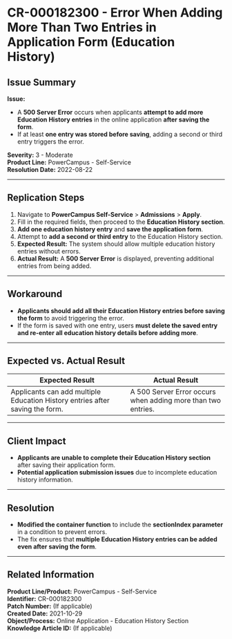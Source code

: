 # CR-000182300 - Error When Adding More Than Two Entries in Application Form (Education History)  

## **Issue Summary**  
**Issue:**  
- A **500 Server Error** occurs when applicants **attempt to add more Education History entries** in the online application **after saving the form**.  
- If at least **one entry was stored before saving**, adding a second or third entry triggers the error.  

**Severity:** 3 - Moderate  
**Product Line:** PowerCampus - Self-Service  
**Resolution Date:** 2022-08-22  

---

## **Replication Steps**  
1. Navigate to **PowerCampus Self-Service** > **Admissions** > **Apply**.  
2. Fill in the required fields, then proceed to the **Education History section**.  
3. **Add one education history entry** and **save the application form**.  
4. Attempt to **add a second or third entry** to the Education History section.  
5. **Expected Result:** The system should allow multiple education history entries without errors.  
6. **Actual Result:** A **500 Server Error** is displayed, preventing additional entries from being added.  

---

## **Workaround**  
- **Applicants should add all their Education History entries before saving the form** to avoid triggering the error.  
- If the form is saved with one entry, users **must delete the saved entry and re-enter all education history details before adding more**.  

---

## **Expected vs. Actual Result**  
| **Expected Result** | **Actual Result** |
|---------------------|------------------|
| Applicants can add multiple Education History entries after saving the form. | A 500 Server Error occurs when adding more than two entries. |

---

## **Client Impact**  
- **Applicants are unable to complete their Education History section** after saving their application form.  
- **Potential application submission issues** due to incomplete education history information.  

---

## **Resolution**  
- **Modified the container function** to include the **sectionIndex parameter** in a condition to prevent errors.  
- The fix ensures that **multiple Education History entries can be added even after saving the form**.  

---

## **Related Information**  
**Product Line/Product:** PowerCampus - Self-Service  
**Identifier:** CR-000182300  
**Patch Number:** (If applicable)  
**Created Date:** 2021-10-29  
**Object/Process:** Online Application - Education History Section  
**Knowledge Article ID:** (If applicable)  

